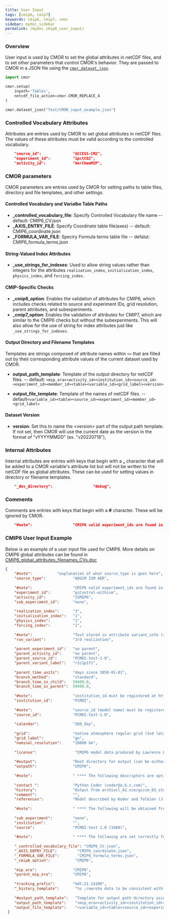 ```yaml
---
title: User Input
tags: [cmip6, cmip7]
keywords: cmip6, cmip7, cmor
sidebar: mydoc_sidebar
permalink: /mydoc_cmip6_user_input/
---
```


### Overview

User input is used by CMOR to set the global attributes in netCDF files, and to set other parameters that control CMOR's behavior. They are passed to CMOR in a JSON file using the [``cmor_dataset_json``](/mydoc_cmor3_api/#cmor_dataset_json).

```python
import cmor

cmor.setup(
    inpath='Tables',
    netcdf_file_action=cmor.CMOR_REPLACE_4
)

cmor.dataset_json("Test/CMOR_input_example.json")  
```

### Controlled Vocabulary Attributes

Attributes are entries used by CMOR to set global attributes in netCDF files. The values of these attributes must be valid according to the controlled vocabulary.

```json
    "source_id":              "ACCESS-CM2",
    "experiment_id":          "1pctCO2",
    "activity_id":            "AerChemMIP",
```

### CMOR parameters

CMOR parameters are entries used by CMOR for setting paths to table files, directory and file templates, and other settings.

#### Controlled Vocabulary and Varialbe Table Paths

* **_controlled_vocabulary_file**: Specify Controlled Vocabulary file name -- default: CMIP6_CV.json
* **_AXIS_ENTRY_FILE**: Specify Coordinate table file(axes) -- default: CMIP6_coordinate.json
* **_FORMULA_VAR_FILE**: Speciry Formula terms table file -- defalut: CMIP6_formula_terms.json

#### String-Valued Index Attributes

* **_use_strings_for_indexes**: Used to allow string values rather than integers for the attributes `realization_index`, `initialization_index`, `physics_index`, and `forcing_index`.

#### CMIP-Specific Checks

* **_cmip6_option**: Enables the validation of attributes for CMIP6, which includes checks related to source and experiment IDs, grid resolution, parent attributes, and subexperiments.
* **_cmip7_option**: Enables the validation of attributes for CMIP7, which are similar to the CMIP6 checks but without the subexperiments. This will also allow for the use of string for index attributes just like `_use_strings_for_indexes`.

#### Output Directory and Filename Templates

Templates are strings composed of attribute names within `<>` that are filled out by their corresponding attribute values of the current dataset used by CMOR.

* **output_path_template**: Template of the output directory for netCDF files. -- default: `<mip_era><activity_id><institution_id><source_id><experiment_id><member_id><table><variable_id><grid_label><version>`

* **output_file_template**: Template of the names of netCDF files. -- default`<variable_id><table><source_id><experiment_id><member_id><grid_label>`

#### Dataset Version

* **version**: Set this to name the \<version\> part of the output path template.  If not set, then CMOR will use the current date as the version in the format of "vYYYYMMDD" (ex. "v20220718"),

### Internal Attributes

Internal attributes are entries with keys that begin with a **_** character that will be added to a CMOR variable's attribute list but will not be written to the netCDF file as global attributes. These can be used for setting values in directory or filename templates.

```json
    "_dev_directory":                  "debug",
```

### Comments

Comments are entries with keys that begin with a **#** character. These will be ignored by CMOR.

```json
    "#note":                  "CMIP6 valid experiment_ids are found in CMIP6_CV.json",
```

### CMIP6 User Input Example

Below is an example of a user input file used for CMIP6. More details on CMIP6 global attributes can be found in [CMIP6_global_attributes_filenames_CVs.doc](https://docs.google.com/document/d/1h0r8RZr_f3-8egBMMh7aqLwy3snpD6_MrDz1q8n5XUk)

```json
{
    "#note":           "explanation of what source_type is goes here",
    "source_type":            "AOGCM ISM AER",
 
    "#note":                  "CMIP6 valid experiment_ids are found in CMIP6_CV.json",
    "experiment_id":          "piControl-withism",
    "activity_id":            "ISMIP6",
    "sub_experiment_id":      "none",
 
    "realization_index":      "3",
    "initialization_index":   "1",
    "physics_index":          "1",
    "forcing_index":          "1",
 
    "#note":                  "Text stored in attribute variant_info (recommended, not required description of run variant)",
    "run_variant":            "3rd realization",
 
    "parent_experiment_id":   "no parent",
    "parent_activity_id":     "no parent",
    "parent_source_id":       "PCMDI-test-1-0",
    "parent_variant_label":   "r3i1p1f1",
 
    "parent_time_units":      "days since 1850-01-01",
    "branch_method":          "standard",
    "branch_time_in_child":   59400.0,
    "branch_time_in_parent":  59400.0,
 
    "#note":                  "institution_id must be registered at https://github.com/WCRP-CMIP/CMIP6_CVs/issues/new ",
    "institution_id":         "PCMDI",
 
    "#note":                  "source_id (model name) must be registered at https://github.com/WCRP-CMIP/CMIP6_CVs/issues/new ",
    "source_id":              "PCMDI-test-1-0",
 
    "calendar":               "360_day",
 
    "grid":                   "native atmosphere regular grid (3x4 latxlon)",
    "grid_label":             "gn",
    "nominal_resolution":     "10000 km",
 
    "license":                 "CMIP6 model data produced by Lawrence Livermore PCMDI is licensed under a Creative Commons Attribution 4.0 International License (https://creativecommons.org/licenses/by/4.0/). Consult https://pcmdi.llnl.gov/CMIP6/TermsOfUse for terms of use governing CMIP6 output, including citation requirements and proper acknowledgment. Further information about this data, including some limitations, can be found via the further_info_url (recorded as a global attribute in this file) and at https:///pcmdi.llnl.gov/. The data producers and data providers make no warranty, either express or implied, including, but not limited to, warranties of merchantability and fitness for a particular purpose. All liabilities arising from the supply of the information (including any liability arising in negligence) are excluded to the fullest extent permitted by law.",
 
    "#output":                "Root directory for output (can be either a relative or full path)",
    "outpath":                "CMIP6",
 
    "#note":                  " **** The following descriptors are optional and may be set to an empty string ",  
 
    "contact ":               "Python Coder (coder@a.b.c.com)",
    "history":                "Output from archivcl_A1.nce/giccm_03_std_2xCO2_2256.",
    "comment":                "",
    "references":             "Model described by Koder and Tolkien (J. Geophys. Res., 2001, 576-591).  Also see http://www.GICC.su/giccm/doc/index.html.  The ssp245 simulation is described in Dorkey et al. '(Clim. Dyn., 2003, 323-357.)'",
 
    "#note":                  " **** The following will be obtained from the CV and do not need to be defined here", 
 
    "sub_experiment":         "none",
    "institution":            "",
    "source":                 "PCMDI-test 1.0 (1989)",
 
    "#note":                  " **** The following are set correctly for CMIP6 and should not normally need editing",  
 
    "_controlled_vocabulary_file": "CMIP6_CV.json",
    "_AXIS_ENTRY_FILE":         "CMIP6_coordinate.json",
    "_FORMULA_VAR_FILE":        "CMIP6_formula_terms.json",
    "_cmip6_option":           "CMIP6",
 
    "mip_era":                "CMIP6",
    "parent_mip_era":         "CMIP6",
 
    "tracking_prefix":        "hdl:21.14100",
    "_history_template":       "%s ;rewrote data to be consistent with <activity_id> for variable <variable_id> found in table <table_id>.",
 
    "#output_path_template":   "Template for output path directory using tables keys or global attributes, these should follow the relevant data reference syntax",
    "output_path_template":    "<mip_era><activity_id><institution_id><source_id><experiment_id><_member_id><table><variable_id><grid_label><version>",
    "output_file_template":    "<variable_id><table><source_id><experiment_id><_member_id><grid_label>"
 }
```
